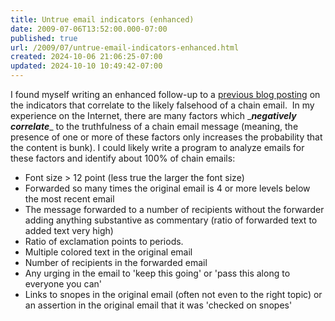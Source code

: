 ```yaml
---
title: Untrue email indicators (enhanced)
date: 2009-07-06T13:52:00.000-07:00
published: true
url: /2009/07/untrue-email-indicators-enhanced.html
created: 2024-10-06 21:06:25-07:00
updated: 2024-10-10 10:49:42-07:00
---
```


I found myself writing an enhanced follow-up to a [previous blog posting](https://www.blogger.com/2009/02/untrue-email-in.html) on the indicators that correlate to the likely falsehood of a chain email.  In my experience on the Internet, there are many factors which \__**negatively correlate**_\_ to the truthfulness of a chain email message (meaning, the presence of one or more of these factors only increases the probability that the content is bunk). I could likely write a program to analyze emails for these factors and identify about 100% of chain emails:  

*   Font size > 12 point (less true the larger the font size)
*   Forwarded so many times the original email is 4 or more levels below the most recent email
*   The message forwarded to a number of recipients without the forwarder adding anything substantive as commentary (ratio of forwarded text to added text very high)
*   Ratio of exclamation points to periods.
*   Multiple colored text in the original email
*   Number of recipients in the forwarded email
*   Any urging in the email to 'keep this going' or 'pass this along to everyone you can'
*   Links to snopes in the original email (often not even to the right topic) or an assertion in the original email that it was 'checked on snopes'
